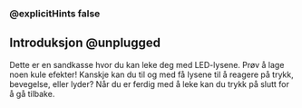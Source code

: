 ### @explicitHints false

## Introduksjon @unplugged

Dette er en sandkasse hvor du kan leke deg med LED-lysene. Prøv å lage noen kule efekter! Kanskje kan du til og med få lysene til å reagere på trykk, bevegelse, eller lyder? Når du er ferdig med å leke kan du trykk på slutt for å gå tilbake.
